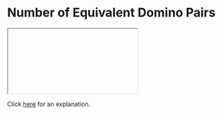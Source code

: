 # Number of Equivalent Domino Pairs 

<iframe></iframe>

Click [here](Explanation.md) for an explanation.

